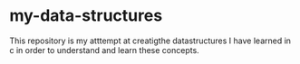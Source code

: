 # my-data-structures

This repository is my atttempt at creatigthe datastructures I have learned in c in order to understand and learn these concepts.


